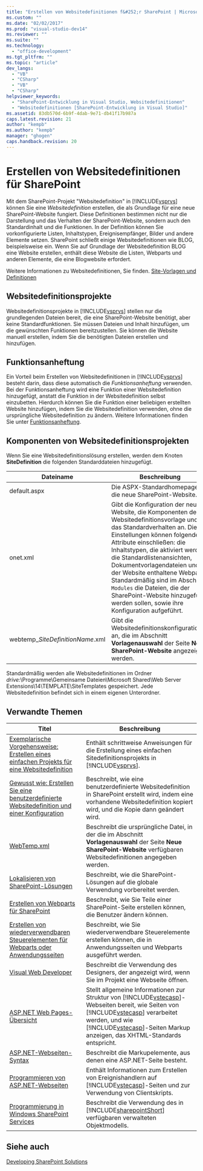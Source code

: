 ```yaml
---
title: "Erstellen von Websitedefinitionen f&#252;r SharePoint | Microsoft Docs"
ms.custom: ""
ms.date: "02/02/2017"
ms.prod: "visual-studio-dev14"
ms.reviewer: ""
ms.suite: ""
ms.technology: 
  - "office-development"
ms.tgt_pltfrm: ""
ms.topic: "article"
dev_langs: 
  - "VB"
  - "CSharp"
  - "VB"
  - "CSharp"
helpviewer_keywords: 
  - "SharePoint-Entwicklung in Visual Studio, Websitedefinitionen"
  - "Websitedefinitionen [SharePoint-Entwicklung in Visual Studio]"
ms.assetid: 83db570d-6b9f-4dab-9e71-db41f17b987a
caps.latest.revision: 21
author: "kempb"
ms.author: "kempb"
manager: "ghogen"
caps.handback.revision: 20
---
```

# Erstellen von Websitedefinitionen f&#252;r SharePoint
  Mit dem SharePoint\-Projekt "Websitedefinition" in [!INCLUDE[vsprvs](../sharepoint/includes/vsprvs-md.md)] können Sie eine *Websitedefinition* erstellen, die als Grundlage für eine neue SharePoint\-Website fungiert.  Diese Definitionen bestimmen nicht nur die Darstellung und das Verhalten der SharePoint\-Website, sondern auch den Standardinhalt und die Funktionen.  In der Definition können Sie vorkonfigurierte Listen, Inhaltstypen, Ereignisempfänger, Bilder und andere Elemente setzen.  SharePoint schließt einige Websitedefinitionen wie BLOG, beispielsweise ein.  Wenn Sie auf Grundlage der Websitedefinition BLOG eine Website erstellen, enthält diese Website die Listen, Webparts und anderen Elemente, die eine Blogwebsite erfordert.  
  
 Weitere Informationen zu Websitedefinitionen, Sie finden. [Site\-Vorlagen und Definitionen](http://go.microsoft.com/fwlink/?LinkId=179134)  
  
## Websitedefinitionsprojekte  
 Websitedefinitionsprojekte in [!INCLUDE[vsprvs](../sharepoint/includes/vsprvs-md.md)] stellen nur die grundlegenden Dateien bereit, die eine SharePoint\-Website benötigt, aber keine Standardfunktionen.  Sie müssen Dateien und Inhalt hinzufügen, um die gewünschten Funktionen bereitzustellen.  Sie können die Website manuell erstellen, indem Sie die benötigten Dateien erstellen und hinzufügen.  
  
## Funktionsanheftung  
 Ein Vorteil beim Erstellen von Websitedefinitionen in [!INCLUDE[vsprvs](../sharepoint/includes/vsprvs-md.md)] besteht darin, dass diese automatisch die *Funktionsanheftung* verwenden.  Bei der Funktionsanheftung wird eine Funktion einer Websitedefinition hinzugefügt, anstatt die Funktion in der Websitedefinition selbst einzubetten.  Hierdurch können Sie die Funktion einer beliebigen erstellten Website hinzufügen, indem Sie die Websitedefinition verwenden, ohne die ursprüngliche Websitedefinition zu ändern.  Weitere Informationen finden Sie unter [Funktionsanheftung](http://go.microsoft.com/fwlink/?LinkID=119283).  
  
## Komponenten von Websitedefinitionsprojekten  
 Wenn Sie eine Websitedefinitionslösung erstellen, werden dem Knoten **SiteDefinition** die folgenden Standarddateien hinzugefügt.  
  
|Dateiname|**Beschreibung**|  
|---------------|----------------------|  
|default.aspx|Die ASPX\-Standardhomepage für die neue SharePoint\-Website.|  
|onet.xml|Gibt die Konfiguration der neuen Website, die Komponenten der Websitedefinitionsvorlage und das Standardverhalten an.  Diese Einstellungen können folgende Attribute einschließen: die Inhaltstypen, die aktiviert werden, die Standardlistenansichten, Dokumentvorlagendateien und in der Website enthaltene Webparts.  Standardmäßig sind im Abschnitt `Modules` die Dateien, die der SharePoint\-Website hinzugefügt werden sollen, sowie ihre Konfiguration aufgeführt.|  
|webtemp\_*SiteDefinitionName*.xml|Gibt die Websitedefinitionskonfigurationen an, die im Abschnitt **Vorlagenauswahl** der Seite **Neue SharePoint\-Website** angezeigt werden.|  
  
 Standardmäßig werden alle Websitedefinitionen im Ordner *drive:*\\Programme\\Gemeinsame Dateien\\Microsoft Shared\\Web Server Extensions\\14\\TEMPLATE\\SiteTemplates gespeichert.  Jede Websitedefinition befindet sich in einem eigenen Unterordner.  
  
## Verwandte Themen  
  
|Titel|**Beschreibung**|  
|-----------|----------------------|  
|[Exemplarische Vorgehensweise: Erstellen eines einfachen Projekts für eine Websitedefinition](../sharepoint/walkthrough-create-a-basic-site-definition-project.md)|Enthält schrittweise Anweisungen für die Erstellung eines einfachen Sitedefinitionsprojekts in [!INCLUDE[vsprvs](../sharepoint/includes/vsprvs-md.md)].|  
|[Gewusst wie: Erstellen Sie eine benutzerdefinierte Websitedefinition und einer Konfiguration](http://go.microsoft.com/fwlink/?LinkId=183309)|Beschreibt, wie eine benutzerdefinierte Websitedefinition in SharePoint erstellt wird, indem eine vorhandene Websitedefinition kopiert wird, und die Kopie dann geändert wird.|  
|[WebTemp.xml](http://go.microsoft.com/fwlink/?LinkId=183310)|Beschreibt die ursprüngliche Datei, in der die im Abschnitt **Vorlagenauswahl** der Seite **Neue SharePoint\-Website** verfügbaren Websitedefinitionen angegeben werden.|  
|[Lokalisieren von SharePoint-Lösungen](../sharepoint/localizing-sharepoint-solutions.md)|Beschreibt, wie die SharePoint\-Lösungen auf die globale Verwendung vorbereitet werden.|  
|[Erstellen von Webparts für SharePoint](../sharepoint/creating-web-parts-for-sharepoint.md)|Beschreibt, wie Sie Teile einer SharePoint\-Seite erstellen können, die Benutzer ändern können.|  
|[Erstellen von wiederverwendbaren Steuerelementen für Webparts oder Anwendungsseiten](../sharepoint/creating-reusable-controls-for-web-parts-or-application-pages.md)|Beschreibt, wie Sie wiederverwendbare Steuerelemente erstellen können, die in Anwendungsseiten und Webparts ausgeführt werden.|  
|[Visual Web Developer](http://go.microsoft.com/fwlink/?LinkId=178725)|Beschreibt die Verwendung des Designers, der angezeigt wird, wenn Sie im Projekt eine Webseite öffnen.|  
|[ASP.NET Web Pages\-Übersicht](http://go.microsoft.com/fwlink/?LinkId=178726)|Stellt allgemeine Informationen zur Struktur von [!INCLUDE[vstecasp](../sharepoint/includes/vstecasp-md.md)]\-Webseiten bereit, wie Seiten von [!INCLUDE[vstecasp](../sharepoint/includes/vstecasp-md.md)] verarbeitet werden, und wie [!INCLUDE[vstecasp](../sharepoint/includes/vstecasp-md.md)]\-Seiten Markup anzeigen, das XHTML\-Standards entspricht.|  
|[ASP.NET\-Webseiten\-Syntax](http://go.microsoft.com/fwlink/?LinkId=178727)|Beschreibt die Markupelemente, aus denen eine ASP.NET\-Seite besteht.|  
|[Programmieren von ASP.NET\-Webseiten](http://go.microsoft.com/fwlink/?LinkId=178728)|Enthält Informationen zum Erstellen von Ereignishandlern auf [!INCLUDE[vstecasp](../sharepoint/includes/vstecasp-md.md)]\-Seiten und zur Verwendung von Clientskripts.|  
|[Programmierung in Windows SharePoint Services](http://go.microsoft.com/fwlink/?LinkId=178729)|Beschreibt die Verwendung des in [!INCLUDE[sharepointShort](../sharepoint/includes/sharepointshort-md.md)] verfügbaren verwalteten Objektmodells.|  
  
## Siehe auch  
 [Developing SharePoint Solutions](../sharepoint/developing-sharepoint-solutions.md)  
  
  